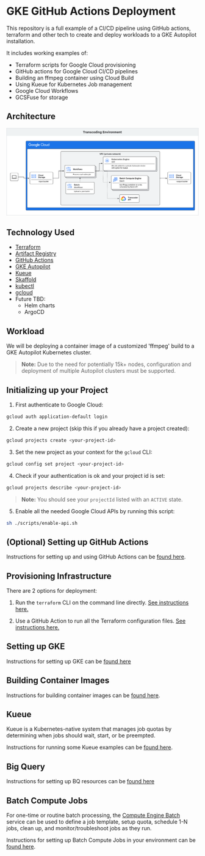 # GKE GitHub Actions Deployment
This repository is a full example of a CI/CD pipeline using GitHub actions,
terraform and other tech to create and deploy workloads to a GKE Autopilot
installation.

It includes working examples of:
  - Terraform scripts for Google Cloud provisioning
  - GitHub actions for Google Cloud CI/CD pipelines
  - Building an ffmpeg container using Cloud Build
  - Using Kueue for Kubernetes Job management
  - Google Cloud Workflows
  - GCSFuse for storage

## Architecture
![High level architecture](docs/img/architecture-diagram.png "High level architecture")

## Technology Used
- [Terraform](https://www.terraform.io/downloads.html)
- [Artifact Registry](https://cloud.google.com/artifact-registry/docs)
- [GitHub Actions](https://docs.github.com/en/actions)
- [GKE Autopilot](https://cloud.google.com/kubernetes-engine/docs/concepts/autopilot-overview)
- [Kueue](https://kueue.sigs.k8s.io/docs/overview/)
- [Skaffold](https://skaffold.dev/docs/)
- [kubectl](https://kubernetes.io/docs/tasks/tools/install-kubectl/)
- [gcloud](https://cloud.google.com/sdk/docs/install)
- Future TBD:
  - Helm charts
  - ArgoCD

## Workload
We will be deploying a container image of a customized 'ffmpeg' build to a GKE Autopilot Kubernetes cluster.

> __Note:__ Due to the need for potentially 15k+ nodes, configuration and deployment of multiple Autopilot clusters must be supported.

## Initializing up your Project

1. First authenticate to Google Cloud:

  ```bash
  gcloud auth application-default login
  ```

2. Create a new project (skip this if you already have a project created):

  ```bash
  gcloud projects create <your-project-id>
  ```

3. Set the new project as your context for the `gcloud` CLI:

  ```bash
  gcloud config set project <your-project-id>
  ```

4. Check if your authentication is ok and your project id is set:

  ```bash
  gcloud projects describe <your-project-id>
  ```

> __Note:__ You should see your `projectId` listed with an `ACTIVE` state.

5. Enable all the needed Google Cloud APIs by running this script:

  ```bash
  sh ./scripts/enable-api.sh
  ```

## (Optional) Setting up GitHub Actions

Instructions for setting up and using GitHub Actions can be [found here](./github-actions/README.md).

## Provisioning Infrastructure

There are 2 options for deployment:

1. Run the `terraform` CLI on the command line directly. [See instructions here.](./terraform/README.md)

2. Use a GitHub Action to run all the Terraform configuration files. [See instructions here.](./github-actions/README.md)

## Setting up GKE

Instructions for setting up GKE can be [found here](./gke/README.md)

## Building Container Images

Instructions for building container images can be [found here](./containers/README.md).

## Kueue

Kueue is a Kubernetes-native system that manages job quotas by determining when jobs should wait, start, or be preempted.

Instructions for running some Kueue examples can be [found here](./gke/kueue/examples/README.md).

## Big Query
Instructions for setting up BQ resources can be [found here](./analytics/README.md)

## Batch Compute Jobs
For one-time or routine batch processing, the [Compute Engine Batch](https://cloud.google.com/batch/docs/create-run-job) service can be used to define a job template, setup quota, schedule 1-N jobs, clean up, and monitor/troubleshoot jobs as they run.

Instructions for setting up Batch Compute Jobs in your environment can be [found here](./examples/batch-compute-jobs/README.md).
